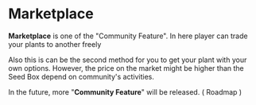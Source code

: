 # Marketplace

**Marketplace** is one of the "Community Feature". In here player can trade your plants to another freely

Also this is can be the second method for you to get your plant with your own options. However, the price on the market might be higher than the Seed Box depend on community's activities.

In the future, more "**Community Feature**" will be released. ( Roadmap )
